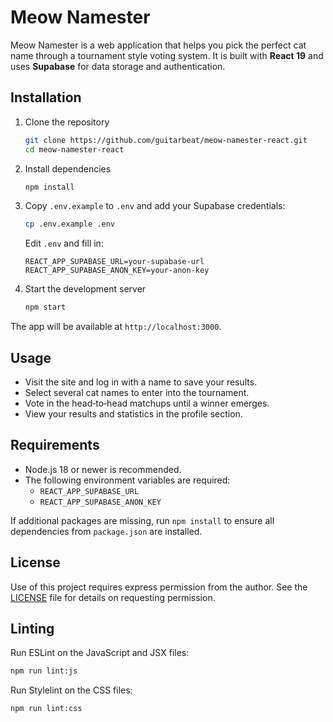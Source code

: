 # Meow Namester

Meow Namester is a web application that helps you pick the perfect cat name through a tournament style voting system. It is built with **React 19** and uses **Supabase** for data storage and authentication.

## Installation

1. Clone the repository

   ```bash
   git clone https://github.com/guitarbeat/meow-namester-react.git
   cd meow-namester-react
   ```
2. Install dependencies

   ```bash
   npm install
   ```
3. Copy `.env.example` to `.env` and add your Supabase credentials:

   ```bash
   cp .env.example .env
   ```

   Edit `.env` and fill in:

   ```env
   REACT_APP_SUPABASE_URL=your-supabase-url
   REACT_APP_SUPABASE_ANON_KEY=your-anon-key
   ```
4. Start the development server

   ```bash
   npm start
   ```

The app will be available at `http://localhost:3000`.

## Usage

- Visit the site and log in with a name to save your results.
- Select several cat names to enter into the tournament.
- Vote in the head‑to‑head matchups until a winner emerges.
- View your results and statistics in the profile section.

## Requirements

- Node.js 18 or newer is recommended.
- The following environment variables are required:
  - `REACT_APP_SUPABASE_URL`
  - `REACT_APP_SUPABASE_ANON_KEY`

If additional packages are missing, run `npm install` to ensure all dependencies from `package.json` are installed.

## License

Use of this project requires express permission from the author. See the
[LICENSE](LICENSE) file for details on requesting permission.

## Linting

Run ESLint on the JavaScript and JSX files:

```bash
npm run lint:js
```

Run Stylelint on the CSS files:

```bash
npm run lint:css
```
